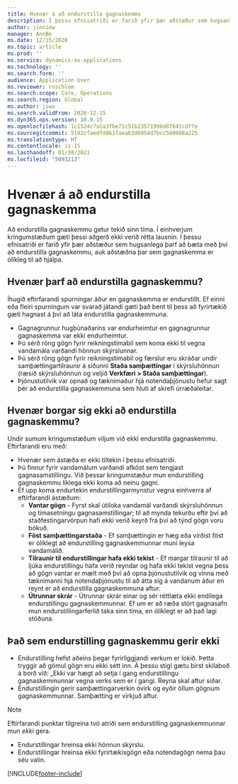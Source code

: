 ```yaml
---
title: Hvenær á að endurstilla gagnaskemma
description: Í þessu efnisatriði er farið yfir þær aðstæður sem hugsanlega þarf að bæta með því að endurstilla gagnaskemmu og aðstæður þar sem gagnaskemma er ólíkleg til að hjálpa.
author: jinniew
manager: AnnBe
ms.date: 12/15/2020
ms.topic: article
ms.prod: ''
ms.service: dynamics-ax-applications
ms.technology: ''
ms.search.form: ''
audience: Application User
ms.reviewer: roschlom
ms.search.scope: Core, Operations
ms.search.region: Global
ms.author: jiwo
ms.search.validFrom: 2020-12-15
ms.dyn365.ops.version: 10.0.15
ms.openlocfilehash: 1c1524c7a1a3fbe71c51b23571996d87641cdf7e
ms.sourcegitcommit: 5192cfaedfd861faea63d8954d7bcc500608a225
ms.translationtype: HT
ms.contentlocale: is-IS
ms.lasthandoff: 01/30/2021
ms.locfileid: "5093213"
---
```

# <a name="when-to-reset-a-data-mart"></a>Hvenær á að endurstilla gagnaskemma

Að endurstilla gagnaskemmu getur tekið sinn tíma. Í einhverjum kringumstæðum gæti þessi aðgerð ekki verið rétta lausnin. Í þessu efnisatriði er farið yfir þær aðstæður sem hugsanlega þarf að bæta með því að endurstilla gagnaskemmu, auk aðstæðna þar sem gagnaskemma er ólíkleg til að hjálpa.  

## <a name="when-do-you-need-to-do-a-data-mart-reset"></a>Hvenær þarf að endurstilla gagnaskemmu?
Íhugið eftirfarandi spurningar áður en gagnaskemma er endurstillt. Ef einni eða fleiri spurningum var svarað játandi gæti það bent til þess að fyrirtækið gæti hagnast á því að láta endurstilla gagnaskemmuna.

- Gagnagrunnur hugbúnaðarins var endurheimtur en gagnagrunnur gagnaskemma var ekki endurheimtur.
- Þú sérð röng gögn fyrir reikningstímabil sem koma ekki til vegna vandamála varðandi hönnun skýrslunnar.
- Þú sérð röng gögn fyrir reikningstímabil og færslur eru skráðar undir samþættingartilraunir á síðunni **Staða samþættingar** í skýrsluhönnun (ræsið skýrsluhönnun og veljið **Verkfæri > Staða samþættingar**).
- Þjónustutilvik var opnað og tæknimaður hjá notendaþjónustu hefur sagt þér að endurstilla gagnaskemmuna sem hluti af skrefi úrræðaleitar.
 
## <a name="when-its-not-appropriate-to-reset-a-data-mart"></a>Hvenær borgar sig ekki að endurstilla gagnaskemmu?
Undir sumum kringumstæðum viljum við ekki endurstilla gagnaskemmu. Eftirfarandi eru með: 

- Hvenær sem ástæða er ekki tiltekin í þessu efnisatriði.
- Þú finnur fyrir vandamálum varðandi afköst sem tengjast gagnasamstillingu. Við þessar kringumstæður mun endurstilling gagnaskemmu líklega ekki koma að neinu gagni.
- Ef upp koma endurtekin endurstillingarmynstur vegna einhverra af eftirfarandi ástæðum: 
  - **Vantar gögn** - Fyrst skal útiloka vandamál varðandi skýrsluhönnun og tímasetningu gagnasamstillingar; til að mynda tekurðu eftir því að staðfestingarvörpun hafi ekki verið keyrð frá því að týnd gögn voru bókuð.
  - **Föst samþættingarstaða** - Ef samþættingin er hæg eða virðist föst er ólíklegt að endurstilling gagnaskemmunnar muni leysa vandamálið.
  - **Tilraunir til endurstillingar hafa ekki tekist** - Ef margar tilraunir til að ljúka endurstillingu hafa verið reyndar og hafa ekki tekist vegna þess að gögn vantar er mælt með því að opna þjónustutilvik og vinna með tæknimanni hjá notendaþjónustu til að átta sig á vandanum áður en reynt er að endurstilla gagnaskemmuna aftur.
  - **Útrunnar skrár** - Útrunnar skrár einar og sér réttlæta ekki endilega endurstillingu gagnaskemmunnar. Ef um er að ræða stórt gagnasafn mun endurstillingarferlið taka sinn tíma, en ólíklegt er að það lagi stöðuna.
 
## <a name="what-a-data-mart-reset-does-not-do"></a>Það sem endurstilling gagnaskemmu gerir ekki  
- Endurstilling hefst aðeins þegar fyrirliggjandi verkum er lokið. Þetta tryggir að gömul gögn eru ekki sett inn. Á þessu stigi gætu birst skilaboð á borð við: „Ekki var hægt að setja í gang endurstillingu gagnaskemmunnar vegna verks sem er í gangi. Reyna skal aftur síðar.
- Endurstillingin gerir samþættingarverkin óvirk og eyðir öllum gögnum gagnaskemmunnar. Samþætting er virkjuð aftur.

> [!NOTE]
> Eftirfarandi punktar tilgreina tvö atriði sem endurstilling gagnaskemmunnar mun *ekki* gera. <br>
> - Endurstillingar hreinsa ekki hönnun skýrslu. <br>
> - Endurstillingar hreinsa ekki fyrirtækisgögn eða notendagögn nema þau séu valin.


[!INCLUDE[footer-include](../../../includes/footer-banner.md)]